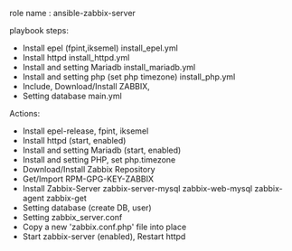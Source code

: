 role name : ansible-zabbix-server

playbook steps:
* Install epel (fpint,iksemel)
install_epel.yml
* Install httpd
install_httpd.yml
* Install and setting Mariadb
install_mariadb.yml
* Install and setting php (set php timezone)
install_php.yml
* Include, Download/Install ZABBIX,
* Setting database
main.yml

Actions:
* Install epel-release, fpint, iksemel
* Install httpd (start, enabled)
* Install and setting Mariadb (start, enabled)
* Install and setting PHP, set php.timezone
* Download/Install Zabbix Repository
* Get/Import RPM-GPG-KEY-ZABBIX
* Install Zabbix-Server
        zabbix-server-mysql
        zabbix-web-mysql
        zabbix-agent
        zabbix-get
* Setting database (create DB, user)
* Setting zabbix_server.conf
* Copy a new 'zabbix.conf.php' file into place
* Start zabbix-server (enabled), Restart httpd
